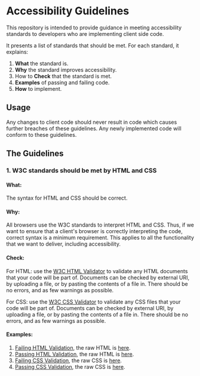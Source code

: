 # Accessibility Guidelines

This repository is intended to provide guidance in meeting accessibility standards to developers who are implementing 
client side code.

It presents a list of standards that should be met. For each standard, it explains:

1. **What** the standard is.
2. **Why** the standard improves accessibility.
3. How to **Check** that the standard is met.
4. **Examples** of passing and failing code.
5. **How** to implement.


## Usage

Any changes to client code should never result in code which causes further breaches of these guidelines.
Any newly implemented code will conform to these guidelines.


## The Guidelines

### 1. W3C standards should be met by HTML and CSS

#### What:

The syntax for HTML and CSS should be correct.


#### Why:

All browsers use the W3C standards to interpret HTML and CSS. Thus, if we want to ensure that a client's browser
is correctly interpreting the code, correct syntax is a minimum requirement. This applies to all the functionality
that we want to deliver, including accessibility.
  
  
#### Check:

For HTML: use the [W3C HTML Validator] to validate any HTML documents that your code will be part of. Documents can be 
checked by external URI, by uploading a file, or by pasting the contents of a file in. There should be no errors, and
as few warnings as possible.

For CSS: use the [W3C CSS Validator] to validate any CSS files that your code will be part of. Documents can be checked
 by external URI, by uploading a file, or by pasting the contents of a file in. There should be no errors, and as few
 warnings as possible.
 
 
#### Examples: 
 
1. [Failing HTML Validation], the raw HTML is [here][Failing HTML].
1. [Passing HTML Validation], the raw HTML is [here][Passing HTML].
1. [Failing CSS Validation], the raw CSS is [here][Failing CSS].
1. [Passing CSS Validation], the raw CSS is [here][Passing CSS].


<!-- REFERENCES -->
<!-- ======================================================================== -->
<!--                            VALIDATION                                    -->
<!-- ======================================================================== -->
[W3C HTML Validator]: http://validator.w3.org/
[W3C CSS Validator]: http://jigsaw.w3.org/css-validator/
[Failing HTML Validation]: http://validator.w3.org/check?uri=http%3A%2F%2Fandybry.github.io%2Faccessibility-guidelines%2Fexamples%2FW3C%2520standards%2520should%2520be%2520met%2520by%2520HTML%2520and%2520CSS%2Ffailing.html&charset=%28detect+automatically%29&doctype=Inline&group=0
[Failing HTML]: https://raw.githubusercontent.com/andybry/accessibility-guidelines/gh-pages/examples/W3C%20standards%20should%20be%20met%20by%20HTML%20and%20CSS/failing.html
[Passing HTML Validation]: http://validator.w3.org/check?uri=http%3A%2F%2Fandybry.github.io%2Faccessibility-guidelines%2Fexamples%2FW3C%2520standards%2520should%2520be%2520met%2520by%2520HTML%2520and%2520CSS%2Fpassing.html&charset=%28detect+automatically%29&doctype=Inline&group=0
[Passing HTML]: https://raw.githubusercontent.com/andybry/accessibility-guidelines/gh-pages/examples/W3C%20standards%20should%20be%20met%20by%20HTML%20and%20CSS/passing.html
[Failing CSS Validation]: http://jigsaw.w3.org/css-validator/validator?uri=http%3A%2F%2Fandybry.github.io%2Faccessibility-guidelines%2Fexamples%2FW3C%2520standards%2520should%2520be%2520met%2520by%2520HTML%2520and%2520CSS%2Ffailing.css&profile=css3&usermedium=all&warning=1&vextwarning=&lang=en
[Failing CSS]: http://andybry.github.io/accessibility-guidelines/examples/W3C%20standards%20should%20be%20met%20by%20HTML%20and%20CSS/failing.css
[Passing CSS Validation]: http://jigsaw.w3.org/css-validator/validator?uri=http%3A%2F%2Fandybry.github.io%2Faccessibility-guidelines%2Fexamples%2FW3C%2520standards%2520should%2520be%2520met%2520by%2520HTML%2520and%2520CSS%2Fpassing.css&profile=css3&usermedium=all&warning=1&vextwarning=&lang=en
[Passing CSS]: http://andybry.github.io/accessibility-guidelines/examples/W3C%20standards%20should%20be%20met%20by%20HTML%20and%20CSS/passing.css